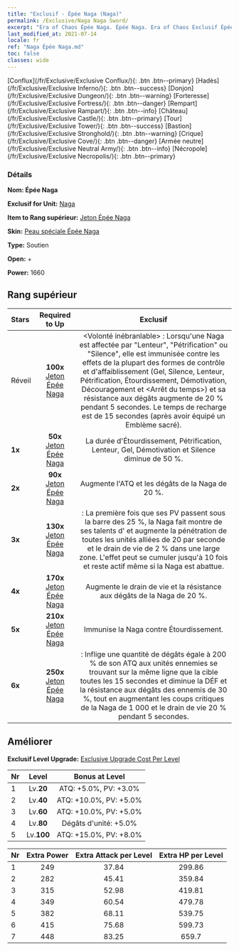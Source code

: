 ```yaml
---
title: "Exclusif - Épée Naga (Naga)"
permalink: /Exclusive/Naga Naga Sword/
excerpt: "Era of Chaos Épée Naga. Épée Naga. Era of Chaos Exclusif Épée Naga. Naga Exclusif."
last_modified_at: 2021-07-14
locale: fr
ref: "Naga Épée Naga.md"
toc: false
classes: wide
---
```

 [Conflux](/fr/Exclusive/Exclusive Conflux/){: .btn .btn--primary} [Hadès](/fr/Exclusive/Exclusive Inferno/){: .btn .btn--success} [Donjon](/fr/Exclusive/Exclusive Dungeon/){: .btn .btn--warning} [Forteresse](/fr/Exclusive/Exclusive Fortress/){: .btn .btn--danger} [Rempart](/fr/Exclusive/Exclusive Rampart/){: .btn .btn--info} [Château](/fr/Exclusive/Exclusive Castle/){: .btn .btn--primary} [Tour](/fr/Exclusive/Exclusive Tower/){: .btn .btn--success} [Bastion](/fr/Exclusive/Exclusive Stronghold/){: .btn .btn--warning} [Crique](/fr/Exclusive/Exclusive Cove/){: .btn .btn--danger} [Armée neutre](/fr/Exclusive/Exclusive Neutral Army/){: .btn .btn--info} [Nécropole](/fr/Exclusive/Exclusive Necropolis/){: .btn .btn--primary} 

### Détails
 **Nom: Épée Naga** 

 **Exclusif for Unit:** [Naga](/fr/units/Naga/) 

 **Item to Rang supérieur:** [Jeton Épée Naga](/ItemsFR/con_987/)

 **Skin:** [Peau spéciale Épée Naga](/ItemsFR/con_655/)

 **Type:** Soutien

 **Open:** +

 **Power:** 1660

## Rang supérieur

  |     Stars    |  Required to Up | Exclusif |
  |:-------------|:---------------:|:---------------:|
  |  Réveil  | **100x** [Jeton Épée Naga](/ItemsFR/con_987/) | <Volonté inébranlable> : Lorsqu'une Naga est affectée par \"Lenteur\", \"Pétrification\" ou \"Silence\", elle est immunisée contre les effets de la plupart des formes de contrôle et d'affaiblissement (Gel, Silence, Lenteur, Pétrification, Étourdissement, Démotivation, Découragement et <Arrêt du temps>) et sa résistance aux dégâts augmente de 20 % pendant 5 secondes. Le temps de recharge est de 15 secondes (après avoir équipé un Emblème sacré). |
  | **1x** <i class="fas fa-star"/> | **50x** [Jeton Épée Naga](/ItemsFR/con_987/) | La durée d'Étourdissement, Pétrification, Lenteur, Gel, Démotivation et Silence diminue de 50 %. |
  | **2x** <i class="fas fa-star"/> | **90x** [Jeton Épée Naga](/ItemsFR/con_987/) | Augmente l'ATQ et les dégâts de la Naga de 20 %. |
  | **3x** <i class="fas fa-star"/> | **130x** [Jeton Épée Naga](/ItemsFR/con_987/) | <Escrime> : La première fois que ses PV passent sous la barre des 25 %, la Naga fait montre de ses talents d'<Escrime> et augmente la pénétration de toutes les unités alliées de 20 par seconde et le drain de vie de 2 % dans une large zone. L'effet peut se cumuler jusqu'à 10 fois et reste actif même si la Naga est abattue. |
  | **4x** <i class="fas fa-star"/> | **170x** [Jeton Épée Naga](/ItemsFR/con_987/) | Augmente le drain de vie et la résistance aux dégâts de la Naga de 20 %. |
  | **5x** <i class="fas fa-star"/> | **210x** [Jeton Épée Naga](/ItemsFR/con_987/) | Immunise la Naga contre Étourdissement. |
  | **6x** <i class="fas fa-star"/> | **250x** [Jeton Épée Naga](/ItemsFR/con_987/) | <Rayon de la Naga> : Inflige une quantité de dégâts égale à 200 % de son ATQ aux unités ennemies se trouvant sur la même ligne que la cible toutes les 15 secondes et diminue la DÉF et la résistance aux dégâts des ennemis de 30 %, tout en augmentant les coups critiques de la Naga de 1 000 et le drain de vie 20 % pendant 5 secondes. |


## Améliorer
 **Exclusif Level Upgrade:** [Exclusive Upgrade Cost Per Level](/Exclusive/ExclusiveUpgradeCostPerLevel/)

  |  Nr  |   Level  | Bonus at Level |
  |:-----|:--------:|:--------------:|
  | 1 | Lv.**20** | ATQ: +5.0%, PV: +3.0% |
  | 2 | Lv.**40** | ATQ: +10.0%, PV: +5.0% |
  | 3 | Lv.**60** | ATQ: +10.0%, PV: +5.0% |
  | 4 | Lv.**80** | Dégâts d'unité: +5.0% |
  | 5 | Lv.**100** | ATQ: +15.0%, PV: +8.0% |


  |  Nr  |  Extra Power | Extra Attack per Level | Extra HP per Level |
  |:-----|:--------:|:--------:|:--------:|
  | 1 | 249 | 37.84 | 299.86 |
  | 2 | 282 | 45.41 | 359.84 |
  | 3 | 315 | 52.98 | 419.81 |
  | 4 | 349 | 60.54 | 479.78 |
  | 5 | 382 | 68.11 | 539.75 |
  | 6 | 415 | 75.68 | 599.73 |
  | 7 | 448 | 83.25 | 659.7 |


